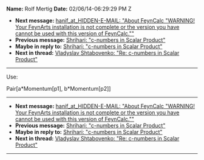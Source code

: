 **Name:** Rolf Mertig
**Date:** 02/06/14-06:29:29 PM Z

  - **Next message:** [hanif_at_HIDDEN-E-MAIL: "About FeynCalc "WARNING\!
    Your FeynArts installation is not complete or the version you have
    cannot be used with this version of FeynCalc.""](0761.html)
  - **Previous message:** [Shrihari: "c-numbers in Scalar
    Product"](0759.html)
  - **Maybe in reply to:** [Shrihari: "c-numbers in Scalar
    Product"](0759.html)
  - **Next in thread:** [Vladyslav Shtabovenko: "Re: c-numbers in Scalar
    Product"](1502.html)

-----

Use:  

Pair[a\*Momentum[p1], b\*Momentum[p2]]  

-----

  - **Next message:** [hanif_at_HIDDEN-E-MAIL: "About FeynCalc "WARNING\!
    Your FeynArts installation is not complete or the version you have
    cannot be used with this version of FeynCalc.""](0761.html)
  - **Previous message:** [Shrihari: "c-numbers in Scalar
    Product"](0759.html)
  - **Maybe in reply to:** [Shrihari: "c-numbers in Scalar
    Product"](0759.html)
  - **Next in thread:** [Vladyslav Shtabovenko: "Re: c-numbers in Scalar
    Product"](1502.html)

-----

